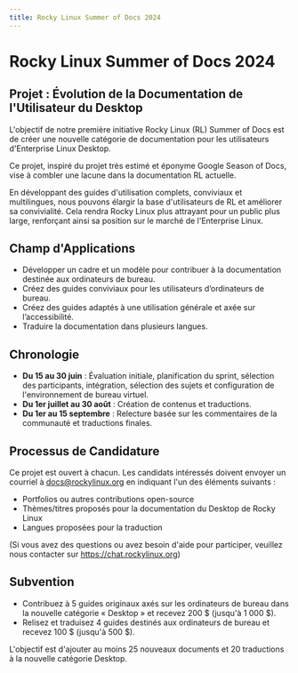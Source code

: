 ```yaml
---
title: Rocky Linux Summer of Docs 2024
---
```


# Rocky Linux Summer of Docs 2024

## Projet : Évolution de la Documentation de l'Utilisateur du Desktop

L'objectif de notre première initiative Rocky Linux (RL) Summer of Docs est de créer une nouvelle catégorie de documentation pour les utilisateurs d'Enterprise Linux Desktop.

Ce projet, inspiré du projet très estimé et éponyme Google Season of Docs, vise à combler une lacune dans la documentation RL actuelle.

En développant des guides d'utilisation complets, conviviaux et multilingues, nous pouvons élargir la base d'utilisateurs de RL et améliorer sa convivialité. Cela rendra Rocky Linux plus attrayant pour un public plus large, renforçant ainsi sa position sur le marché de l'Enterprise Linux.

## Champ d'Applications

- Développer un cadre et un modèle pour contribuer à la documentation destinée aux ordinateurs de bureau.
- Créez des guides conviviaux pour les utilisateurs d’ordinateurs de bureau.
- Créez des guides adaptés à une utilisation générale et axée sur l’accessibilité.
- Traduire la documentation dans plusieurs langues.

## Chronologie

- **Du 15 au 30 juin** : Évaluation initiale, planification du sprint, sélection des participants, intégration, sélection des sujets et configuration de l'environnement de bureau virtuel.
- **Du 1er juillet au 30 août** : Création de contenus et traductions.
- **Du 1er au 15 septembre** : Relecture basée sur les commentaires de la communauté et traductions finales.

## Processus de Candidature

Ce projet est ouvert à chacun. Les candidats intéressés doivent envoyer un courriel à docs@rockylinux.org en indiquant l'un des éléments suivants :

- Portfolios ou autres contributions open-source
- Thèmes/titres proposés pour la documentation du Desktop de Rocky Linux
- Langues proposées pour la traduction

(Si vous avez des questions ou avez besoin d'aide pour participer, veuillez nous contacter sur https://chat.rockylinux.org)

## Subvention

- Contribuez à 5 guides originaux axés sur les ordinateurs de bureau dans la nouvelle catégorie « Desktop » et recevez 200 $ (jusqu'à 1 000 $).
- Relisez et traduisez 4 guides destinés aux ordinateurs de bureau et recevez 100 $ (jusqu'à 500 $).

L'objectif est d'ajouter au moins 25 nouveaux documents et 20 traductions à la nouvelle catégorie Desktop.
